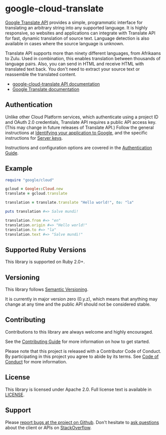 # google-cloud-translate

[Google Translate API](https://cloud.google.com/translate/) provides a
simple, programmatic interface for translating an arbitrary string into
any supported language. It is highly responsive, so websites and
applications can integrate with Translate API for fast, dynamic
translation of source text. Language detection is also available in cases
where the source language is unknown.

Translate API supports more than ninety different languages, from
Afrikaans to Zulu. Used in combination, this enables translation between
thousands of language pairs. Also, you can send in HTML and receive HTML
with translated text back. You don't need to extract your source text or
reassemble the translated content.

- [google-cloud-translate API documentation](http://googlecloudplatform.github.io/gcloud-ruby/#/docs/google-cloud-translate/google/cloud/translate)
- [Google Translate documentation](https://cloud.google.com/translate/docs)

## Authentication

Unlike other Cloud Platform services, which authenticate using a project
ID and OAuth 2.0 credentials, Translate API requires a public API access
key. (This may change in future releases of Translate API.) Follow the
general instructions at [Identifying your application to
Google](https://cloud.google.com/translate/v2/using_rest#auth), and the
specific instructions for [Server
keys](https://cloud.google.com/translate/v2/using_rest#creating-server-api-keys).

Instructions and configuration options are covered in the [Authentication Guide](https://googlecloudplatform.github.io/gcloud-ruby/#/docs/google-cloud-translate/guides/authentication).

## Example

```ruby
require "google/cloud"

gcloud = Google::Cloud.new
translate = gcloud.translate

translation = translate.translate "Hello world!", to: "la"

puts translation #=> Salve mundi!

translation.from #=> "en"
translation.origin #=> "Hello world!"
translation.to #=> "la"
translation.text #=> "Salve mundi!"
```

## Supported Ruby Versions

This library is supported on Ruby 2.0+.

## Versioning

This library follows [Semantic Versioning](http://semver.org/).

It is currently in major version zero (0.y.z), which means that anything may change at any time and the public API should not be considered stable.

## Contributing

Contributions to this library are always welcome and highly encouraged.

See the [Contributing Guide](https://googlecloudplatform.github.io/gcloud-ruby/#/docs/guides/contributing) for more information on how to get started.

Please note that this project is released with a Contributor Code of Conduct. By participating in this project you agree to abide by its terms. See [Code of Conduct](../CODE_OF_CONDUCT.md) for more information.

## License

This library is licensed under Apache 2.0. Full license text is available in [LICENSE](../LICENSE).

## Support

Please [report bugs at the project on Github](https://github.com/GoogleCloudPlatform/gcloud-ruby/issues).
Don't hesitate to [ask questions](http://stackoverflow.com/questions/tagged/gcloud-ruby) about the client or APIs on [StackOverflow](http://stackoverflow.com).